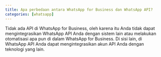 ```yaml
---
title: Apa perbedaan antara WhatsApp for Business dan WhatsApp API?
categories: [whatsapp]
---
```


Tidak ada API di WhatsApp for Business, oleh karena itu Anda tidak dapat mengintegrasikan WhatsApp API Anda dengan sistem lain atau melakukan otomatisasi apa pun di dalam WhatsApp for Business. Di sisi lain, di WhatsApp API Anda dapat mengintegrasikan akun API Anda dengan teknologi yang lain.
